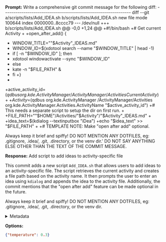 **Prompt:**
Write a comprehensive git commit message for the following diff: ---------------------------------------------------------------- diff --git a/scripts/lists/Add_IDEA.sh b/scripts/lists/Add_IDEA.sh
new file mode 100644
index 0000000..8cccc79
--- /dev/null
+++ b/scripts/lists/Add_IDEA.sh
@@ -0,0 +1,24 @@
+#!/bin/bash
+# Get current Activity
+
+open_after_add() {
+  WINDOW_TITLE=""$Activity"_IDEAS.md"
+  WINDOW_ID=$(xdotool search --name "$WINDOW_TITLE" | head -1)
+  if [ -n "$WINDOW_ID" ]; then
+    xdotool windowactivate --sync "$WINDOW_ID"
+  else
+    kate -n "$FILE_PATH" &
+  fi
+}
+
+active_activity_id=$(qdbus org.kde.ActivityManager /ActivityManager/Activities CurrentActivity)
+
+Activity=$(qdbus org.kde.ActivityManager /ActivityManager/Activities org.kde.ActivityManager.Activities.ActivityName "$active_activity_id")
+# This needs a separate script to setup the dir on first run.
+
+FILE_PATH=""$HOME"/Activities/"$Activity"/"$Activity"_IDEAS.md"
+
+idea_text=$(kdialog --textinputbox "iDea")
+echo "$idea_text" >> "$FILE_PATH"
+
+# TEMPLATE NOTE: Make "open after add" optional.


Always keep it brief and spiffy!
DO NOT MENTION ANY DOTFILES, eg: .gitignore, .idea/, .git, .directory, or the venv dir.' DO NOT SAY ANYTHING ELSE OTHER THAN THE TEXT OF THE COMMIT MESSAGE.


**Response:**
Add script to add ideas to activity-specific file

This commit adds a new script `Add_IDEA.sh` that allows users to add ideas to an activity-specific file. The script retrieves the current activity and creates a file path based on the activity name. It then prompts the user to enter an idea using `kdialog` and appends the idea to the activity file. Additionally, the commit mentions that the "open after add" feature can be made optional in the future.

Always keep it brief and spiffy!
DO NOT MENTION ANY DOTFILES, eg: .gitignore, .idea/, .git, .directory, or the venv dir.

<details><summary>Metadata</summary>

- Duration: 4505 ms
- Datetime: 2023-07-26T06:56:22.285194
- Model: gpt-3.5-turbo-0613

</details>

**Options:**
```json
{"temperature": 0.3}
```

